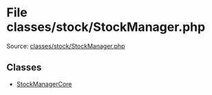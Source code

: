 File classes/stock/StockManager.php
=========

Source: [classes/stock/StockManager.php](https://github.com/PrestaShop/PrestaShop/blob/1.6.0.11/classes/stock/StockManager.php)


Classes
-------

* [StockManagerCore](class.StockManagerCore.md)

